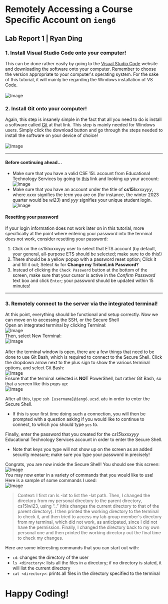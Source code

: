 # Remotely Accessing a Course Specific Account on `ieng6`  
## Lab Report 1 | Ryan Ding    
### 1. Install Visual Studio Code onto your computer!  
This can be done rather easily by going to the [Visual Studio Code](https://code.visualstudio.com/download) website and downloading the software onto your computer. Remember to choose the version appropriate to your computer's operating system. For the sake of this tutorial, it will mainly be regarding the Windows installation of VS Code.  
<br>
![Image](https://github.com/ryanDing26/cse15l-lab-reports/blob/78fec84bbebd8b05e4fab12089531a517bcc4a4d/vsc%20dl%20screen.JPG)    
### 2. Install Git onto your computer!  
Again, this step is insanely simple in the fact that all you need to do is install a software called [Git](https://gitforwindows.org/) at that link. This step is mainly needed for Windows users. Simply click the download button and go through the steps needed to install the software on your device of choice!  
<br>
![Image](https://github.com/ryanDing26/cse15l-lab-reports/blob/364b1c4b5e5db4a453a6e2201594d8a5dbaa5458/git%20snippet.png)  
***
#### Before continuing ahead...  
- Make sure that you have a valid CSE 15L account from Educational Technology Services by going to [this](https://sdacs.ucsd.edu/~icc/index.php) link and looking up your account:  
![Image](https://github.com/ryanDing26/cse15l-lab-reports/blob/23d554e008ee5cd850d088ca3390d46d66b5c796/ets%20snippet%201.png)      
- Make sure that you have an account under the title of **cs15l**_xxxxyyy_, where _xxxx_ signifies the term you are on (for instance, the winter 2023 quarter would be _wi23_) and _yyy_ signifies your unique student login.   
![Image](https://github.com/ryanDing26/cse15l-lab-reports/blob/eb75c84b432c15800c0a486342d966a5cfa29abb/ets%20snippet%202.png)
#### Resetting your password  
If your login information does not work later on in this tutorial, more specifically at the point where entering your password into the terminal does not work, consider resetting your password:  
1. Click on the cs15lxxxxyyy user to select that ETS account (by default, your general, all-purpose ETS should be selected; make sure to do this!)
2. There should be a yellow popup with a password reset option; Click it and fill it out; Select `No` for __Change my TritonLink Password?__
3. Instead of clicking the `Check Password` button at the bottom of the screen, make sure that your cursor is active in the _Confirm Password_ text box and click `Enter`; your password should be updated within 15 minutes!
***
### 3. Remotely connect to the server via the integrated terminal!  
At this point, everything should be functional and setup correctly. Now we can move on to accessing the SSH, or the Secure Shell
<br>
Open an integrated terminal by clicking Terminal:  
![Image](https://github.com/ryanDing26/cse15l-lab-reports/blob/e65307456bc38ddcf2ac02c826d2df247d4539f6/terminal1.png)  
Then, select New Terminal:  
![Image](https://github.com/ryanDing26/cse15l-lab-reports/blob/43a56b480a4cefe538a7d4998474cefd1f5d5f7d/terminal2.png)  
<br>
After the terminal window is open, there are a few things that need to be done to use Git Bash, which is required to connect to the Secure Shell. Click the dropdown arrow next to the plus sign to show the various terminal options, and select Git Bash:  
![Image](https://github.com/ryanDing26/cse15l-lab-reports/blob/e6b152ad20bc0eef59abb5e1f520256caf968845/terminal5.png)  
Ensure that the terminal selected is __NOT__ PowerShell, but rather Git Bash, so that a screen like this pops up:  
![Image](https://github.com/ryanDing26/cse15l-lab-reports/blob/3f913eeefa381f644a7b47d688a71a339b0950bb/terminal4.JPG)  

After all this, type `ssh [username]@ieng6.ucsd.edu` in order to enter the Secure Shell.  
- If this is your first time doing such a connection, you will then be prompted with a question asking if you would like to continue to connect, to which you should type `yes` to.  

Finally, enter the password that you created for the _cs15lxxxxyyy_ Educational Technology Services account in order to enter the Secure Shell.  
- Note that keys you type will not show up on the screen as an added security measure; make sure you type your password in precisely!  

Congrats, you are now inside the Secure Shell! You should see this screen:  
![Image](https://github.com/ryanDing26/cse15l-lab-reports/blob/5e1d2f0785f0630f8f5041759604ee68eb660a79/terminal3.JPG)  
You may now enter in a variety of commands that you would like to use! Here is a sample of some commands I used:  
![Image](https://github.com/ryanDing26/cse15l-lab-reports/blob/56a69f044f3aa59723b81dff10841596dac07d45/command1.png)  
> Context: I first ran ls -lat to list the -lat path. Then, I changed the directory from my personal directory to the parent directory, cs15lwi23, using “..” (this changes the current directory to that of the parent directory). I then printed the working directory to the terminal to check it, and then tried to access my lab group member's directory from my terminal, which did not work, as anticipated, since I did not have the permission. Finally, I changed the directory back to my own personal one and then printed the working directory out the final time to check my changes.  

Here are some interesting commands that you can start out with:
- `cd`: changes the directory of the user  
- `ls <directory>`: lists all the files in a directory; if no directory is stated, it will list the current directory  
- `cat <directory>`: prints all files in the directory specified to the terminal  

# Happy Coding!
